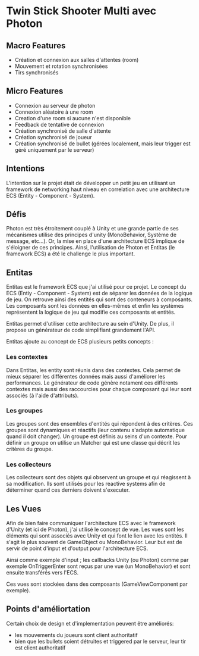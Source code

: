 # Twin Stick Shooter Multi avec Photon

## Macro Features
- Création et connexion aux salles d'attentes (room)
- Mouvement et rotation synchronisées
- Tirs synchronisés

## Micro Features
- Connexion au serveur de photon
- Connexion aléatoire à une room
- Creation d'une room si aucune n'est disponible
- Feedback de tentative de connexion
- Création synchronisé de salle d'attente
- Création synchronisé de joueur
- Création synchronisé de bullet (gérées localement, mais leur trigger est géré uniquement par le serveur)

## Intentions
L'intention sur le projet était de développer un petit jeu en utilisant un framework de networking haut niveau en correlation avec une architecture ECS (Entity - Component - System).

## Défis
Photon est très étroitement couplé à Unity et une grande partie de ses mécanismes utilise des principes d'unity (MonoBehavior, Système de message, etc...). Or, la mise en place d'une architecture ECS implique de s'éloigner de ces principes. Ainsi, l'utilisation de Photon et Entitas (le framework ECS) a été le challenge le plus important.

## Entitas
Entitas est le framework ECS que j'ai utilisé pour ce projet. Le concept du ECS (Entiy - Component - System) est de séparer les données de la logique de jeu. On retrouve ainsi des entités qui sont des conteneurs à composants. Les composants sont les données en elles-mêmes et enfin les systèmes représentent la logique de jeu qui modifie ces composants et entités.

Entitas permet d'utiliser cette architecture au sein d'Unity. De plus, il propose un générateur de code simplifiant grandement l'API.

Entitas ajoute au concept de ECS plusieurs petits concepts : 

### Les contextes
Dans Entitas, les entity sont réunis dans des contextes. Cela permet de mieux séparer les différentes données mais aussi d'améliorer les performances. Le générateur de code génère notament ces différents contextes mais aussi des raccourcies pour chaque composant qui leur sont associés (à l'aide d'attributs).

### Les groupes
Les groupes sont des ensembles d'entités qui répondent à des critères. Ces groupes sont dynamiques et réactifs (leur contenu s'adapte automatique quand il doit changer). Un groupe est définis au seins d'un contexte. Pour définir un groupe on utilise un Matcher qui est une classe qui décrit les critères du groupe.

### Les collecteurs
Les collecteurs sont des objets qui observent un groupe et qui réagissent à sa modification. Ils sont utilisés pour les reactive systems afin de déterminer quand ces derniers doivent s'executer.

## Les Vues
Afin de bien faire communiquer l'architecture ECS avec le framework d'Unity (et ici de Photon), j'ai utilisé le concept de vue. Les vues sont les éléments qui sont associés avec Unity et qui font le lien avec les entités. Il s'agit le plus souvent de GameObject ou MonoBehavior. Leur but est de servir de point d'input et d'output pour l'architecture ECS. 

Ainsi comme exemple d'input ; les callbacks Unity (ou Photon) comme par exemple OnTriggerEnter sont reçus par une vue (un MonoBehavior) et sont ensuite transférés vers l'ECS.

Ces vues sont stockées dans des composants (GameViewComponent par exemple).

## Points d'améliortation
Certain choix de design et d'implementation peuvent être améliorés:
- les mouvements du joueurs sont client authoritatif
- bien que les bullets soient détruites et triggered par le serveur, leur tir est client authoritatif

